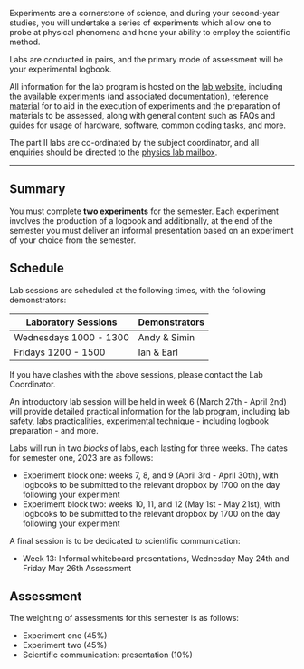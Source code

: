 Experiments are a cornerstone of science, and during your second-year studies, you will undertake a series of experiments which allow one to probe at physical phenomena and hone your ability to employ the scientific method.

Labs are conducted in pairs, and the primary mode of assessment will be your experimental logbook.

All information for the lab program is hosted on the [lab website](https://polus.utasphys.cloud.edu.au/partII/), including the [available experiments](https://polus.utasphys.cloud.edu.au/partII/#experiments) (and associated documentation), [reference material](https://polus.utasphys.cloud.edu.au/reference/) for to aid in the execution of experiments and the preparation of materials to be assessed, along with general content such as FAQs and guides for usage of hardware, software, common coding tasks, and more.

The part II labs are co-ordinated by the subject coordinator, and all enquiries should be directed to the [physics lab mailbox](mailto:physics.labs@utas.edu.au).

---

## Summary

You must complete **two experiments** for the semester. Each experiment involves the production of a logbook and additionally, at the end of the semester you must deliver an informal presentation based on an experiment of your choice from the semester.

## Schedule

Lab sessions are scheduled at the following times, with the following demonstrators:

|  Laboratory Sessions  |  Demonstrators  |
|  ----  |  ----  |
|  Wednesdays 1000 - 1300  |  Andy & Simin  |
|  Fridays 1200 - 1500  |  Ian & Earl  |

If you have clashes with the above sessions, please contact the&nbsp;Lab Coordinator.&nbsp;

An introductory lab session will be held in week 6 (March 27th - April 2nd) will provide detailed practical information for the lab program, including lab safety, labs practicalities, experimental technique - including logbook preparation - and more.

Labs will run in two _blocks_ of labs, each lasting for three weeks. The dates for semester one, 2023 are as follows:

* Experiment block one: weeks 7, 8, and 9 (April 3rd - April 30th), with logbooks to be submitted to the relevant dropbox by 1700 on the day following your experiment
* Experiment block two: weeks 10, 11, and 12 (May 1st - May 21st), with logbooks to be submitted to the relevant dropbox by 1700 on the day following your experiment

A final session is to be dedicated to scientific communication:

* Week 13: Informal whiteboard presentations, Wednesday May 24th and Friday May 26th
Assessment

## Assessment

The weighting of assessments for this semester is as follows:

* Experiment one (45%)
* Experiment two (45%)
* Scientific communication: presentation (10%)
